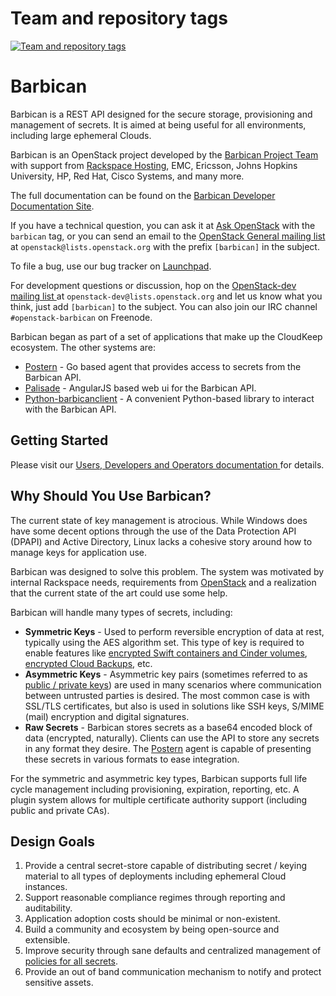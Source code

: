 Team and repository tags
========================

[![Team and repository tags](http://governance.openstack.org/badges/barbican.svg)](http://governance.openstack.org/reference/tags/index.html)

<!-- Change things from this point on -->

# Barbican

Barbican is a REST API designed for the secure storage, provisioning and
management of secrets. It is aimed at being useful for all environments,
including large ephemeral Clouds.

Barbican is an OpenStack project developed by the [Barbican Project Team
](https://wiki.openstack.org/wiki/Barbican) with support from
[Rackspace Hosting](http://www.rackspace.com/), EMC, Ericsson,
Johns Hopkins University, HP, Red Hat, Cisco Systems, and many more.

The full documentation can be found on the [Barbican Developer Documentation
Site](https://docs.openstack.org/barbican/latest/).

If you have a technical question, you can ask it at [Ask OpenStack](
https://ask.openstack.org/en/questions/) with the `barbican` tag, or you can
send an email to the [OpenStack General mailing list](
http://lists.openstack.org/pipermail/openstack/) at
`openstack@lists.openstack.org` with the prefix `[barbican]` in the
subject.

To file a bug, use our bug tracker on [Launchpad](
https://bugs.launchpad.net/barbican/).

For development questions or discussion, hop on the [OpenStack-dev mailing list
](http://lists.openstack.org/pipermail/openstack-dev/)
at `openstack-dev@lists.openstack.org` and let us know what you think, just add
`[barbican]` to the subject. You can also join our IRC channel
`#openstack-barbican` on Freenode.

Barbican began as part of a set of applications that make up the CloudKeep
ecosystem.  The other systems are:

* [Postern](https://github.com/cloudkeep/postern) - Go based agent that
  provides access to secrets from the Barbican API.
* [Palisade](https://github.com/cloudkeep/palisade) - AngularJS based web ui
  for the Barbican API.
* [Python-barbicanclient](https://github.com/openstack/python-barbicanclient) -
  A convenient Python-based library to interact with the Barbican API.

## Getting Started

Please visit our [Users, Developers and Operators documentation
](https://docs.openstack.org/barbican/latest/) for details.

## Why Should You Use Barbican?

The current state of key management is atrocious. While Windows does have some
decent options through the use of the Data Protection API (DPAPI) and Active
Directory, Linux lacks a cohesive story around how to manage keys for
application use.

Barbican was designed to solve this problem. The system was motivated by
internal Rackspace needs, requirements from
[OpenStack](http://www.openstack.org/) and a realization that the current state
of the art could use some help.

Barbican will handle many types of secrets, including:

* **Symmetric Keys** - Used to perform reversible encryption of data at rest,
  typically using the AES algorithm set. This type of key is required to enable
  features like [encrypted Swift containers and Cinder
  volumes](http://www.openstack.org/software/openstack-storage/), [encrypted
  Cloud Backups](http://www.rackspace.com/cloud/backup/), etc.
* **Asymmetric Keys** - Asymmetric key pairs (sometimes referred to as [public
  / private keys](http://en.wikipedia.org/wiki/Public-key_cryptography)) are
  used in many scenarios where communication between untrusted parties is
  desired. The most common case is with SSL/TLS certificates, but also is used
  in solutions like SSH keys, S/MIME (mail) encryption and digital signatures.
* **Raw Secrets** - Barbican stores secrets as a base64 encoded block of data
  (encrypted, naturally). Clients can use the API to store any secrets in any
  format they desire. The [Postern](https://github.com/cloudkeep/postern) agent
  is capable of presenting these secrets in various formats to ease
  integration.

For the symmetric and asymmetric key types, Barbican supports full life cycle
management including provisioning, expiration, reporting, etc. A plugin system
allows for multiple certificate authority support (including public and private
CAs).

## Design Goals

1. Provide a central secret-store capable of distributing secret / keying
   material to all types of deployments including ephemeral Cloud instances.
2. Support reasonable compliance regimes through reporting and auditability.
3. Application adoption costs should be minimal or non-existent.
4. Build a community and ecosystem by being open-source and extensible.
5. Improve security through sane defaults and centralized management of
   [policies for all
   secrets](https://github.com/cloudkeep/barbican/wiki/Policies).
6. Provide an out of band communication mechanism to notify and protect sensitive
   assets.
